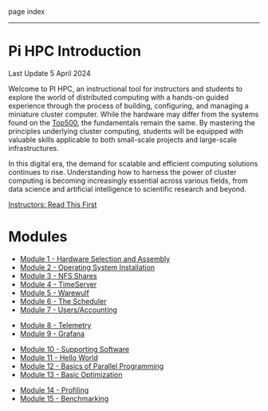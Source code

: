 page
index


---

# Pi HPC Introduction

<span class="small">Last Update 5 April 2024</span>

Welcome to PI HPC, an instructional tool for instructors and students to explore the world of distributed computing with a hands-on guided experience through the process of building, configuring, and managing a miniature cluster computer. While the hardware may differ from the systems found on the [Top500](https://top500.org), the fundamentals remain the same. By mastering the principles underlying cluster computing, students will be equipped with valuable skills applicable to both small-scale projects and large-scale infrastructures.

In this digital era, the demand for scalable and efficient computing solutions continues to rise. Understanding how to harness the power of cluster computing is becoming increasingly essential across various fields, from data science and artificial intelligence to scientific research and beyond.

[Instructors: Read This First](instructors)

# Modules

<!-- wk 1: -->
- [Module 1 - Hardware Selection and Assembly](modules/hardware-selection.md)    <!--john needs to do this-->
- [Module 2 - Operating System Installation](modules/os-install.md)
- [Module 3 - NFS Shares](modules/nfs.md)
- [Module 4 - TimeServer](modules/chrony.md)
- [Module 5 - Warewulf]()
- [Module 6 - The Scheduler](modules/slurm.md)
- [Module 7 - Users/Accounting](modules/accounting.md)
<!-- end wk 1 -->
<!-- wk 2: -->
- [Module 8 - Telemetry]()
- [Module 9 - Grafana]()
<!-- end wk 2 -->
<!-- wk 3: -->
- [Module 10 - Supporting Software](modules/supporting-software.md)
- [Module 11 - Hello World](modules/hello-world.md)
- [Module 12 - Basics of Parallel Programming]()    <!--john-->
- [Module 13 - Basic Optimization]()
<!-- end wk 3 -->
<!-- wk 4: -->
- [Module 14 - Profiling]()
- [Module 15 - Benchmarking]()                      <!--tess or drew-->
<!-- end wk 4 -->


<!-- not rn 
<!-- - [Module 11 - Parallel Storage (Optional)](module-11) -->
<!-- - Module 12 - GPU Compute (Optional)            plans need to be finalized for this -->
<!-- - Module 14 - Challenges                        also john -->
